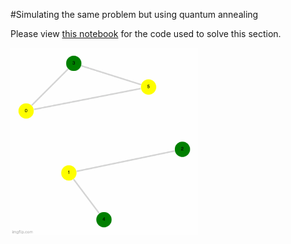 #Simulating the same problem but using quantum annealing

Please view [this notebook](./Task%202.ipynb) for the code used to solve this section. 


<img src="./resources/task2_top5.gif" style="margin-bottom:25px" width="300" align="center">

